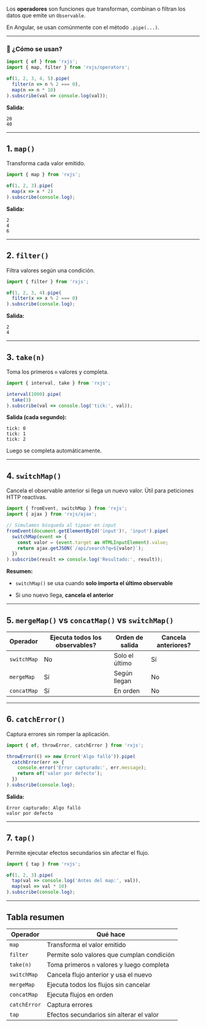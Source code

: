 
Los **operadores** son funciones que transforman, combinan o filtran los datos que emite un `Observable`.

En Angular, se usan comúnmente con el método `.pipe(...)`.

---

### 📌 ¿Cómo se usan?

```ts
import { of } from 'rxjs';
import { map, filter } from 'rxjs/operators';

of(1, 2, 3, 4, 5).pipe(
  filter(n => n % 2 === 0),
  map(n => n * 10)
).subscribe(val => console.log(val));
```

**Salida:**

```
20
40
```

---

## 1. `map()`

Transforma cada valor emitido.

```ts
import { map } from 'rxjs';

of(1, 2, 3).pipe(
  map(x => x * 2)
).subscribe(console.log);
```

**Salida:**

```
2
4
6
```

---

## 2. `filter()`

Filtra valores según una condición.

```ts
import { filter } from 'rxjs';

of(1, 2, 3, 4).pipe(
  filter(x => x % 2 === 0)
).subscribe(console.log);
```

**Salida:**

```
2
4
```

---

## 3. `take(n)`

Toma los primeros `n` valores y completa.

```ts
import { interval, take } from 'rxjs';

interval(1000).pipe(
  take(3)
).subscribe(val => console.log('tick:', val));
```

**Salida (cada segundo):**

```
tick: 0
tick: 1
tick: 2
```

Luego se completa automáticamente.

---

## 4. `switchMap()`

Cancela el observable anterior si llega un nuevo valor. Útil para peticiones HTTP reactivas.

```ts
import { fromEvent, switchMap } from 'rxjs';
import { ajax } from 'rxjs/ajax';

// Simulamos búsqueda al tipear en input
fromEvent(document.getElementById('input')!, 'input').pipe(
  switchMap(event => {
    const valor = (event.target as HTMLInputElement).value;
    return ajax.getJSON(`/api/search?q=${valor}`);
  })
).subscribe(result => console.log('Resultado:', result));
```

**Resumen:**

- `switchMap()` se usa cuando **solo importa el último observable**
    
- Si uno nuevo llega, **cancela el anterior**
    

---

## 5. `mergeMap()` vs `concatMap()` vs `switchMap()`

|Operador|Ejecuta todos los observables?|Orden de salida|Cancela anteriores?|
|---|---|---|---|
|`switchMap`|No|Solo el último|Sí|
|`mergeMap`|Sí|Según llegan|No|
|`concatMap`|Sí|En orden|No|

---

## 6. `catchError()`

Captura errores sin romper la aplicación.

```ts
import { of, throwError, catchError } from 'rxjs';

throwError(() => new Error('Algo falló')).pipe(
  catchError(err => {
    console.error('Error capturado:', err.message);
    return of('valor por defecto');
  })
).subscribe(console.log);
```

**Salida:**

```
Error capturado: Algo falló
valor por defecto
```

---

## 7. `tap()`

Permite ejecutar efectos secundarios sin afectar el flujo.

```ts
import { tap } from 'rxjs';

of(1, 2, 3).pipe(
  tap(val => console.log('Antes del map:', val)),
  map(val => val * 10)
).subscribe(console.log);
```

---

## Tabla resumen

|Operador|Qué hace|
|---|---|
|`map`|Transforma el valor emitido|
|`filter`|Permite solo valores que cumplan condición|
|`take(n)`|Toma primeros `n` valores y luego completa|
|`switchMap`|Cancela flujo anterior y usa el nuevo|
|`mergeMap`|Ejecuta todos los flujos sin cancelar|
|`concatMap`|Ejecuta flujos en orden|
|`catchError`|Captura errores|
|`tap`|Efectos secundarios sin alterar el valor|

